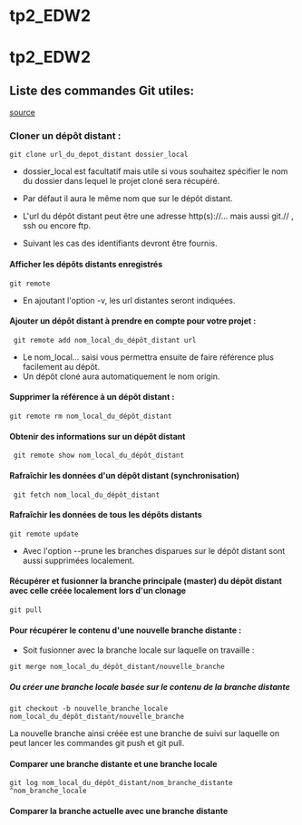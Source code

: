 # tp2_EDW2

# tp2_EDW2

## Liste des commandes Git utiles:

[source](https://www.le-fab-lab.com/git-depot-distant.html)

### Cloner un dépôt distant :

`git clone url_du_depot_distant dossier_local`

-   dossier_local est facultatif mais utile si vous souhaitez spécifier le nom du dossier dans lequel le projet cloné sera récupéré.

-   Par défaut il aura le même nom que sur le dépôt distant.
-   L'url du dépôt distant peut être une adresse http(s)://... mais aussi git.// , ssh ou encore ftp.
-   Suivant les cas des identifiants devront être fournis.

#### Afficher les dépôts distants enregistrés

`git remote`

-   En ajoutant l'option -v, les url distantes seront indiquées.

#### Ajouter un dépôt distant à prendre en compte pour votre projet :

` git remote add nom_local_du_dépôt_distant url`

-   Le nom_local... saisi vous permettra ensuite de faire référence plus facilement au dépôt.
-   Un dépôt cloné aura automatiquement le nom origin.

#### Supprimer la référence à un dépôt distant :

`git remote rm nom_local_du_dépôt_distant`

#### Obtenir des informations sur un dépôt distant

` git remote show nom_local_du_dépôt_distant`

#### Rafraîchir les données d'un dépôt distant (synchronisation)

` git fetch nom_local_du_dépôt_distant`

#### Rafraîchir les données de tous les dépôts distants

`git remote update`

-   Avec l'option --prune les branches disparues sur le dépôt distant sont aussi supprimées localement.

#### Récupérer et fusionner la branche principale (master) du dépôt distant avec celle créée localement lors d'un clonage

`git pull`

#### Pour récupérer le contenu d'une nouvelle branche distante :

-   Soit fusionner avec la branche locale sur laquelle on travaille :

`git merge nom_local_du_dépôt_distant/nouvelle_branche`

##### Ou créer une branche locale basée sur le contenu de la branche distante

`git checkout -b nouvelle_branche_locale nom_local_du_dépôt_distant/nouvelle_branche`

La nouvelle branche ainsi créée est une branche de suivi sur laquelle on peut lancer les commandes git push et git pull.

#### Comparer une branche distante et une branche locale

`git log nom_local_du_dépôt_distant/nom_branche_distante ^nom_branche_locale`

#### Comparer la branche actuelle avec une branche distante
